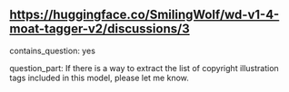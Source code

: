 ## https://huggingface.co/SmilingWolf/wd-v1-4-moat-tagger-v2/discussions/3

contains_question: yes

question_part: If there is a way to extract the list of copyright illustration tags included in this model, please let me know.